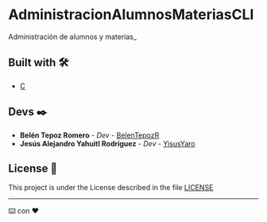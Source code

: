 # AdministracionAlumnosMateriasCLI

Administración de alumnos y materias_

## Built with 🛠️

* [C](https://www.cprogramming.com/) 

## Devs ✒️

* **Belén Tepoz Romero** - *Dev* - [BelenTepozR](https://github.com/BelenTepozR)
* **Jesús Alejandro Yahuitl Rodríguez** - *Dev* - [YisusYaro](https://github.com/YisusYaro/)

## License 📄

This project is under the License described in the file [LICENSE](LICENSE)

---
⌨️ con ❤️
